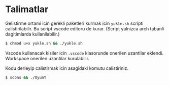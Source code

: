# Talimatlar

Gelistirme ortami icin gerekli paketleri kurmak icin `yukle.sh` scripti calistirilabilir. Bu script vscode editoru de kurar. (Script yalnizca arch tabanli dagitimlarda kullanilabilir.)

``` bash
$ chmod u+x yukle.sh && ./yukle.sh
```

Vscode kullanacak kisiler icin `.vscode` klasorunde onerilen uzantilar eklendi. Workspace onerilen uzantilar kurulabilir.

Kodu derleyip calistirmak icin asagidaki komutu calistiriniz.

``` bash
$ scons && ./OyunY
```